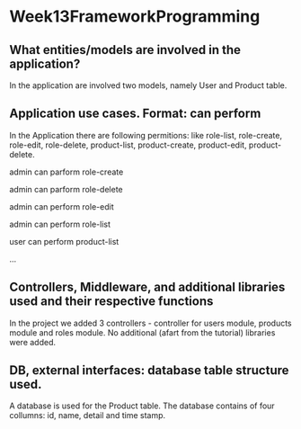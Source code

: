 # Week13FrameworkProgramming

## **What entities/models are involved in the application?**

 In the application are involved two models, namely User and Product table. 

## **Application use cases. Format: <Role type> can perform <a feature>**
  
 In the Application there are following permitions: like role-list, role-create, role-edit, role-delete, product-list, product-create, product-edit, product-delete.
 
 admin can parform role-create
 
 admin can parform role-delete
 
 admin can perform role-edit
 
 admin can perform role-list
 
 user can perform product-list
 
 ...
  
## **Controllers, Middleware, and additional libraries used and their respective functions**
  
  In the project we added 3 controllers - controller for users module, products module and roles module. No additional (afart from the tutorial) libraries were added.
  
## **DB, external interfaces: database table structure used.**
  
  A database is used for the Product table. The database contains of four collumns: id, name, detail and time stamp. 
